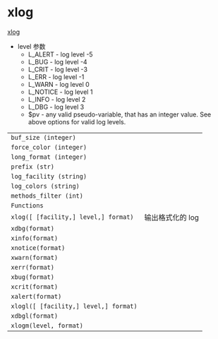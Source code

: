 # xlog

[xlog](https://www.kamailio.org/docs/modules/5.0.x/modules/xlog.html)


- level 参数
    - L_ALERT - log level -5
    - L_BUG - log level -4
    - L_CRIT - log level -3
    - L_ERR - log level -1
    - L_WARN - log level 0
    - L_NOTICE - log level 1
    - L_INFO - log level 2
    - L_DBG - log level 3
    - $pv - any valid pseudo-variable, that has an integer value. See above options for valid log levels.

|                                       |     |
| ------------------------------------- | --- |
| `buf_size (integer)`                  |     |
| `force_color (integer)`               |     |
| `long_format (integer)`               |     |
| `prefix (str)`                        |     |
| `log_facility (string)`               |     |
| `log_colors (string)`                 |     |
| `methods_filter (int)`                |     |
| `Functions`                           |     |
| `xlog([ [facility,] level,] format)`  | 输出格式化的 log     |
| `xdbg(format)`                        |     |
| `xinfo(format)`                       |     |
| `xnotice(format)`                     |     |
| `xwarn(format)`                       |     |
| `xerr(format)`                        |     |
| `xbug(format)`                        |     |
| `xcrit(format)`                       |     |
| `xalert(format)`                      |     |
| `xlogl([ [facility,] level,] format)` |     |
| `xdbgl(format)`                       |     |
| `xlogm(level, format)`                |     |
